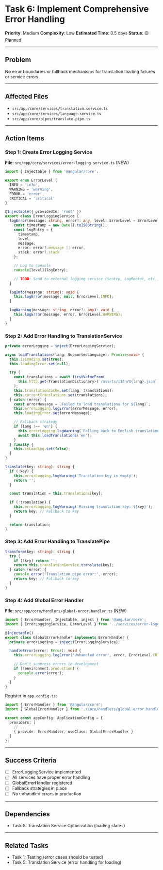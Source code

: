 # Task 6: Implement Comprehensive Error Handling

**Priority**: Medium
**Complexity**: Low
**Estimated Time**: 0.5 days
**Status**: 🟡 Planned

---

## Problem

No error boundaries or fallback mechanisms for translation loading failures or service errors.

---

## Affected Files

- `src/app/core/services/translation.service.ts`
- `src/app/core/services/language.service.ts`
- `src/app/core/pipes/translate.pipe.ts`

---

## Action Items

### Step 1: Create Error Logging Service

**File**: `src/app/core/services/error-logging.service.ts` (NEW)

```typescript
import { Injectable } from '@angular/core';

export enum ErrorLevel {
  INFO = 'info',
  WARNING = 'warning',
  ERROR = 'error',
  CRITICAL = 'critical'
}

@Injectable({ providedIn: 'root' })
export class ErrorLoggingService {
  logError(message: string, error?: any, level: ErrorLevel = ErrorLevel.ERROR): void {
    const timestamp = new Date().toISOString();
    const logEntry = {
      timestamp,
      level,
      message,
      error: error?.message || error,
      stack: error?.stack
    };

    // Log to console
    console[level](logEntry);

    // TODO: Send to external logging service (Sentry, LogRocket, etc.)
  }

  logInfo(message: string): void {
    this.logError(message, null, ErrorLevel.INFO);
  }

  logWarning(message: string, error?: any): void {
    this.logError(message, error, ErrorLevel.WARNING);
  }
}
```

### Step 2: Add Error Handling to TranslationService

```typescript
private errorLogging = inject(ErrorLoggingService);

async loadTranslations(lang: SupportedLanguage): Promise<void> {
  this.isLoading.set(true);
  this.loadingError.set(null);

  try {
    const translations = await firstValueFrom(
      this.http.get<TranslationDictionary>(`/assets/i18n/${lang}.json`)
    );
    this.translationCache.set(lang, translations);
    this.currentTranslations.set(translations);
  } catch (error) {
    const errorMessage = `Failed to load translations for ${lang}`;
    this.errorLogging.logError(errorMessage, error);
    this.loadingError.set(errorMessage);

    // Fallback strategy
    if (lang !== 'en') {
      this.errorLogging.logWarning(`Falling back to English translations`);
      await this.loadTranslations('en');
    }
  } finally {
    this.isLoading.set(false);
  }
}

translate(key: string): string {
  if (!key) {
    this.errorLogging.logWarning('Translation key is empty');
    return '';
  }

  const translation = this.translations[key];

  if (!translation) {
    this.errorLogging.logWarning(`Missing translation key: ${key}`);
    return key; // Fallback to key
  }

  return translation;
}
```

### Step 3: Add Error Handling to TranslatePipe

```typescript
transform(key: string): string {
  try {
    if (!key) return '';
    return this.translationService.translate(key);
  } catch (error) {
    console.error('Translation pipe error:', error);
    return key; // Fallback to key
  }
}
```

### Step 4: Add Global Error Handler

**File**: `src/app/core/handlers/global-error.handler.ts` (NEW)

```typescript
import { ErrorHandler, Injectable, inject } from '@angular/core';
import { ErrorLoggingService, ErrorLevel } from '../services/error-logging.service';

@Injectable()
export class GlobalErrorHandler implements ErrorHandler {
  private errorLogging = inject(ErrorLoggingService);

  handleError(error: Error): void {
    this.errorLogging.logError('Unhandled error', error, ErrorLevel.CRITICAL);

    // Don't suppress errors in development
    if (!environment.production) {
      console.error(error);
    }
  }
}
```

Register in `app.config.ts`:
```typescript
import { ErrorHandler } from '@angular/core';
import { GlobalErrorHandler } from './core/handlers/global-error.handler';

export const appConfig: ApplicationConfig = {
  providers: [
    // ...
    { provide: ErrorHandler, useClass: GlobalErrorHandler }
  ]
};
```

---

## Success Criteria

- [ ] ErrorLoggingService implemented
- [ ] All services have proper error handling
- [ ] GlobalErrorHandler registered
- [ ] Fallback strategies in place
- [ ] No unhandled errors in production

---

## Dependencies

- Task 5: Translation Service Optimization (loading states)

---

## Related Tasks

- Task 1: Testing (error cases should be tested)
- Task 5: Translation Service (error handling for loading)
